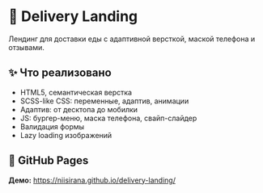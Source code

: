 # 🍜 Delivery Landing

Лендинг для доставки еды с адаптивной версткой, маской телефона и отзывами.

## ✨ Что реализовано

- HTML5, семантическая верстка
- SCSS-like CSS: переменные, адаптив, анимации
- Адаптив: от десктопа до мобилки
- JS: бургер-меню, маска телефона, свайп-слайдер
- Валидация формы
- Lazy loading изображений

## 📱 GitHub Pages

**Демо:** https://niisirana.github.io/delivery-landing/


